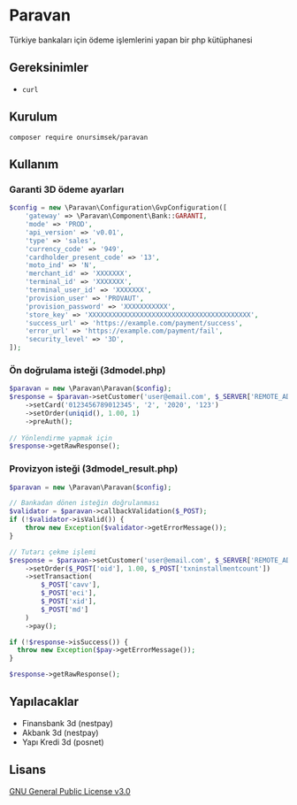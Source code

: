 # Paravan

Türkiye bankaları için ödeme işlemlerini yapan bir php kütüphanesi

## Gereksinimler

* `curl`

## Kurulum

```shell
composer require onursimsek/paravan
```

## Kullanım

### Garanti 3D ödeme ayarları

```php
$config = new \Paravan\Configuration\GvpConfiguration([
    'gateway' => \Paravan\Component\Bank::GARANTI,
    'mode' => 'PROD',
    'api_version' => 'v0.01',
    'type' => 'sales',
    'currency_code' => '949',
    'cardholder_present_code' => '13',
    'moto_ind' => 'N',
    'merchant_id' => 'XXXXXXX',
    'terminal_id' => 'XXXXXXX',
    'terminal_user_id' => 'XXXXXXX',
    'provision_user' => 'PROVAUT',
    'provision_password' => 'XXXXXXXXXXX',
    'store_key' => 'XXXXXXXXXXXXXXXXXXXXXXXXXXXXXXXXXXXXXXXXX',
    'success_url' => 'https://example.com/payment/success',
    'error_url' => 'https://example.com/payment/fail',
    'security_level' => '3D',
]);
```


### Ön doğrulama isteği (3dmodel.php)

```php
$paravan = new \Paravan\Paravan($config);
$response = $paravan->setCustomer('user@email.com', $_SERVER['REMOTE_ADDR'])
    ->setCard('0123456789012345', '2', '2020', '123')
    ->setOrder(uniqid(), 1.00, 1)
    ->preAuth();
    
// Yönlendirme yapmak için
$response->getRawResponse();
```

### Provizyon isteği (3dmodel_result.php)

```php
$paravan = new \Paravan\Paravan($config);

// Bankadan dönen isteğin doğrulanması
$validator = $paravan->callbackValidation($_POST);
if (!$validator->isValid()) {
    throw new Exception($validator->getErrorMessage());
}

// Tutarı çekme işlemi
$response = $paravan->setCustomer('user@email.com', $_SERVER['REMOTE_ADDR'])
    ->setOrder($_POST['oid'], 1.00, $_POST['txninstallmentcount'])
    ->setTransaction(
        $_POST['cavv'],
        $_POST['eci'],
        $_POST['xid'],
        $_POST['md']
    )
    ->pay();

if (!$response->isSuccess()) {
  throw new Exception($pay->getErrorMessage());
}

$response->getRawResponse();
```

## Yapılacaklar

* Finansbank 3d (nestpay)
* Akbank 3d (nestpay)
* Yapı Kredi 3d (posnet)

## Lisans

[GNU General Public License v3.0](https://github.com/onursimsek/paravan/blob/master/LICENSE)

